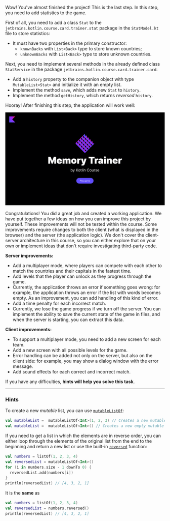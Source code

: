 Wow! You've almost finished the project! This is the last step.
In this step, you need to add statistics to the game.

First of all, you need to add a class `Stat` to the `jetbrains.kotlin.course.card.trainer.stat` package in the `StatModel.kt` file to store statistics:

- It must have two properties in the primary constructor:
    - `knownBacks` with `List<Back>` type to store known countries;
    - `unknownBacks` with `List<Back>` type to store unknown countries.

Next, you need to implement several methods in the already defined class `StatService` 
in the package `jetbrains.kotlin.course.card.trainer.card`:
- Add a `history` property to the companion object with type `MutableList<Stat>` and initialize it with an empty list.
- Implement the method `save`, which adds new `Stat` to `history`.
- Implement the method `getHistory`, which returns _reversed_ `history`.


Hooray! After finishing this step, the application will work well:

![The current state of the application](../../utils/src/main/resources/images/states/memoryTrainer/state2.gif)

<div class="hint" title="Possible ways to extend the project">

Congratulations! You did a great job and created a working application.
We have put together a few ideas on how you can improve this project by yourself.
These improvements will not be tested within the course.
Some improvements require changes to both the client (what is displayed in the browser)
and the server (the application logic).
We don't cover the client-server architecture in this course,
so you can either explore that on your own or implement ideas that don't require investigating third-party code.

**Server improvements:**

- Add a multiplayer mode, where players can compete with each other to match the countries 
  and their capitals in the fastest time.
- Add levels that the player can unlock as they progress through the game.
- Currently, the application throws an error if something goes wrong:
  for example, the application throws an error if the list with words becomes empty.
  As an improvement, you can add handling of this kind of error.
- Add a time penalty for each incorrect match.
- Currently, we lose the game progress if we turn off the server.
  You can implement the ability to save the current state of the game in files,
  and when the server is starting, you can extract this data.

**Client improvements:**

- To support a multiplayer mode, you need to add a new screen for each team.
- Add a new screen with all possible levels for the game.
- Error handling can be added not only on the server, but also on the client side:
  for example, you may show a dialog window with the error message.
- Add sound effects for each correct and incorrect match.
</div>

If you have any difficulties, **hints will help you solve this task**.

----

### Hints

<div class="hint" title="How to create an empty mutable list">

To create a new _mutable_ list, you can use [`mutableListOf`](https://kotlinlang.org/api/latest/jvm/stdlib/kotlin.collections/mutable-list-of.html):

```kotlin
val mutableList =  mutableListOf<Int>(1, 2, 3) // Creates a new mutable list with three numbers
val mutableList =  mutableListOf<Int>() // Creates a new empty mutable list
```
</div>

<div class="hint" title="The `reversed` built-in function">

If you need to get a list in which the elements are in reverse order,
you can either loop through the elements of the original list from the end to the beginning and
return a new list or use the built-in [`reversed`](https://kotlinlang.org/api/latest/jvm/stdlib/kotlin.collections/reversed.html) function:

  ```kotlin
  val numbers = listOf(1, 2, 3, 4)
  val reversedList = mutableListOf<Int>()
  for (i in numbers.size - 1 downTo 0) {
    reversedList.add(numbers[i])
  }
  println(reversedList) // [4, 3, 2, 1]
  ```

It is the **same** as
  ```kotlin
  val numbers = listOf(1, 2, 3, 4)
  val reversedList = numbers.reversed()
  println(reversedList) // [4, 3, 2, 1]
  ```
</div>
